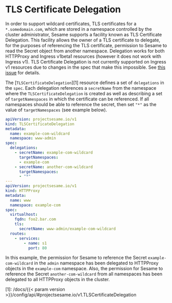 # TLS Certificate Delegation

In order to support wildcard certificates, TLS certificates for a `*.somedomain.com`, which are stored in a namespace controlled by the cluster administrator, Sesame supports a facility known as TLS Certificate Delegation.
This facility allows the owner of a TLS certificate to delegate, for the purposes of referencing the TLS certificate, permission to Sesame to read the Secret object from another namespace.
Delegation works for both HTTPProxy and Ingress v1beta1 resources (however it does not work with Ingress v1).
TLS Certificate Delegation is not currently supported on Ingress v1 resources due to changes in the spec that make this impossible.
See [this issue][0] for details.

The [`TLSCertificateDelegation`][1] resource defines a set of `delegations` in the `spec`.
Each delegation references a `secretName` from the namespace where the `TLSCertificateDelegation` is created as well as describing a set of `targetNamespaces` in which the certificate can be referenced.
If all namespaces should be able to reference the secret, then set `"*"` as the value of `targetNamespaces` (see example below).

```yaml
apiVersion: projectsesame.io/v1
kind: TLSCertificateDelegation
metadata:
  name: example-com-wildcard
  namespace: www-admin
spec:
  delegations:
    - secretName: example-com-wildcard
      targetNamespaces:
      - example-com
    - secretName: another-com-wildcard
      targetNamespaces:
      - "*"
---
apiVersion: projectsesame.io/v1
kind: HTTPProxy
metadata:
  name: www
  namespace: example-com
spec:
  virtualhost:
    fqdn: foo2.bar.com
    tls:
      secretName: www-admin/example-com-wildcard
  routes:
    - services:
        - name: s1
          port: 80
```

In this example, the permission for Sesame to reference the Secret `example-com-wildcard` in the `admin` namespace has been delegated to HTTPProxy objects in the `example-com` namespace.
Also, the permission for Sesame to reference the Secret `another-com-wildcard` from all namespaces has been delegated to all HTTPProxy objects in the cluster.

[0]: https://github.com/projectsesame/sesame/issues/3544
[1]: /docs/{{< param version >}}/config/api/#projectsesame.io/v1.TLSCertificateDelegation
